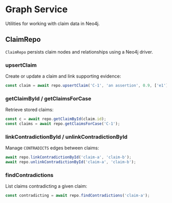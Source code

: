 # Graph Service

Utilities for working with claim data in Neo4j.

## ClaimRepo

`ClaimRepo` persists claim nodes and relationships using a Neo4j driver.

### upsertClaim

Create or update a claim and link supporting evidence:

```ts
const claim = await repo.upsertClaim('C-1', 'an assertion', 0.9, ['e1']);
```

### getClaimById / getClaimsForCase

Retrieve stored claims:

```ts
const c = await repo.getClaimById(claim.id);
const claims = await repo.getClaimsForCase('C-1');
```

### linkContradictionById / unlinkContradictionById

Manage `CONTRADICTS` edges between claims:

```ts
await repo.linkContradictionById('claim-a', 'claim-b');
await repo.unlinkContradictionById('claim-a', 'claim-b');
```

### findContradictions

List claims contradicting a given claim:

```ts
const contradicting = await repo.findContradictions('claim-a');
```
